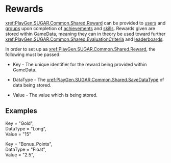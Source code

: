 # Rewards

<xref:PlayGen.SUGAR.Common.Shared.Reward> can be provided to [users](/features/user.html) and [groups](/features/group.html) upon completion of [achievements](/features/achievement.html) and [skills](/features/skill.html). Rewards given are stored within GameData, meaning they can in theory be used toward further <xref:PlayGen.SUGAR.Common.Shared.EvaluationCriteria> and [leaderboards](/features/leaderboard.html).

In order to set up aa <xref:PlayGen.SUGAR.Common.Shared.Reward>, the following must be passed:

- Key - The unique identifier for the reward being provided within GameData.

- DataType - The <xref:PlayGen.SUGAR.Common.Shared.SaveDataType> of data being stored.

- Value - The value which is being stored.

## Examples

   Key = "Gold",  
   DataType = "Long",  
   Value = "15"  

   Key = "Bonus_Points",  
   DataType = "Float",  
   Value = "2.5",  
